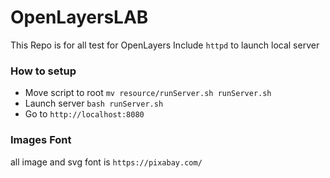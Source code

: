 # OpenLayersLAB
This Repo is for all test for OpenLayers
Include ``httpd`` to launch local server

### How to setup 
- Move script to root ``mv resource/runServer.sh runServer.sh``
- Launch server ``bash runServer.sh``
- Go to ``http://localhost:8080``

### Images Font 
all image and svg font is ``https://pixabay.com/``
